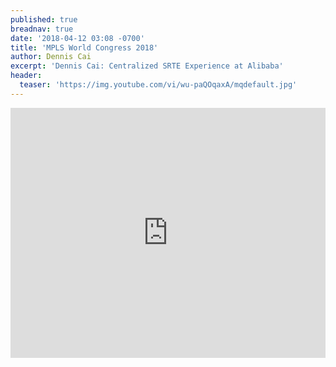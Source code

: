 ```yaml
---
published: true
breadnav: true
date: '2018-04-12 03:08 -0700'
title: 'MPLS World Congress 2018'
author: Dennis Cai
excerpt: 'Dennis Cai: Centralized SRTE Experience at Alibaba'
header:
  teaser: 'https://img.youtube.com/vi/wu-paQOqaxA/mqdefault.jpg'
---    
```

       
<iframe width="100%" height="400px" src="https://www.youtube.com/embed/wu-paQOqaxA" frameborder="0" allowfullscreen></iframe>
